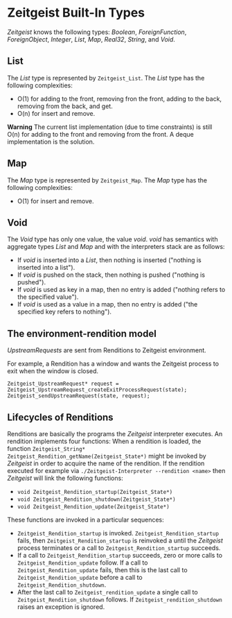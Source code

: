 # Zeitgeist Built-In Types
*Zeitgeist* knows the following types: *Boolean*, *ForeignFunction*, *ForeignObject*, *Integer*, *List*, *Map*, *Real32*, *String*, and *Void*.

## List
The *List* type is represented by `Zeitgeist_List`.
The *List* type has the following complexities:
- O(1) for adding to the front, removing fron the front, adding to the back, removing from the back, and get.
- O(n) for insert and remove.

**Warning** The current list implementation (due to time constraints) is still O(n) for adding to the front and removing from the front.
A deque implementation is the solution.

## Map
The *Map* type is represented by `Zeitgeist_Map`.
The *Map* type has the following complexities:
- O(1) for insert and remove.

## Void
The *Void* type has only one value, the value *void*.
*void* has semantics with aggregate types *List* and *Map* and with the interpreters stack are as follows:
- If *void* is inserted into a *List*, then nothing is inserted ("nothing is inserted into a list").
- If *void* is pushed on the stack, then nothing is pushed ("nothing is pushed").
- If *void* is used as key in a map, then no entry is added ("nothing refers to the specified value").
- If *void* is used as a value in a map, then no entry is added ("the specified key refers to nothing").

## The environment-rendition model

*UpstreamRequests* are sent from Renditions to Zeitgeist environment.

For example, a Rendition has a window and wants the Zeitgeist process to exit when the window is closed.
```
Zeitgeist_UpstreamRequest* request = Zeitgeist_UpstreamRequest_createExitProcessRequest(state);
Zeitgeist_sendUpstreamRequest(state, request);
```

## Lifecycles of Renditions
Renditions are basically the programs the *Zeitgeist* interpreter executes.
An rendition implements four functions:
When a rendition is loaded, the function `Zeitgeist_String* Zeitgeist_Rendition_getName(Zeitgeist_State*)`
might be invoked by *Zeitgeist* in order to acquire the name of the rendition. If the rendition executed
for example via `./Zeitgeist-Interpreter --rendition <name>` then *Zeitgeist* will link the following
functions:
- `void Zeitgeist_Rendition_startup(Zeitgeist_State*)`
- `void Zeitgeist_Rendition_shutdown(Zeitgeist_State*)`
- `void Zeitgeist_Rendition_update(Zeitgeist_State*)`

These functions are invoked in a particular sequences:
- `Zeitgeist_Rendition_startup` is invoked. `Zeitgeist_Rendition_startup` fails, then `Zeitgeist_Rendition_startup` is reinvoked a until the *Zeitgeist* process terminates or a call to `Zeitgeist_Rendition_startup` succeeds.
- If a call to `Zeitgeist_Rendition_startup` succeeds, zero or more calls to `Zeitgeist_Rendition_update` follow. If a call to `Zeitgeist_Rendition_update` fails, then this is the last call to `Zeitgeist_Rendition_update` before a call to `Zeitgeist_Rendition_shutdown`.
- After the last call to `Zeitgeist_rendition_update` a single call to `Zeitgeist_Rendition_shutdown` follows.
  If `Zeitgeist_rendition_shutdown` raises an exception is ignored.
